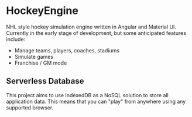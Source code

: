 # HockeyEngine

NHL style hockey simulation engine written in Angular and Material UI. Currently in the early stage of development, but some anticipated features include:

- Manage teams, players, coaches, stadiums
- Simulate games
- Franchise / GM mode

## Serverless Database

This project aims to use IndexedDB as a NoSQL solution to store all application data. This means that you can "play" from anywhere using any supported browser.
